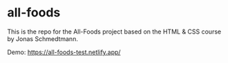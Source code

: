 # all-foods

This is the repo for the All-Foods project based on the HTML & CSS course by Jonas Schmedtmann.

Demo: https://all-foods-test.netlify.app/
